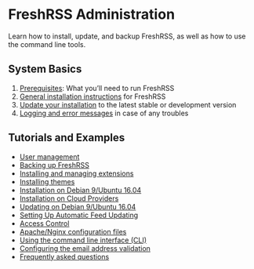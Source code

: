 # FreshRSS Administration

Learn how to install, update, and backup FreshRSS, as well as how to use the command line tools.

## System Basics

1. [Prerequisites](02_Prerequisites.md): What you’ll need to run FreshRSS
2. [General installation instructions](03_Installation.md) for FreshRSS
3. [Update your installation](04_Updating.md) to the latest stable or development version
4. [Logging and error messages](logs_and_erorrs.md) in case of any troubles

## Tutorials and Examples

* [User management](12_User_management.md)
* [Backing up FreshRSS](05_Backup.md)
* [Installing and managing extensions](15_extensions.md)
* [Installing themes](11_Themes.md)
* [Installation on Debian 9/Ubuntu 16.04](06_LinuxInstall.md)
* [Installation on Cloud Providers](14_CloudProviders.md)
* [Updating on Debian 9/Ubuntu 16.04](07_LinuxUpdate.md)
* [Setting Up Automatic Feed Updating](08_FeedUpdates.md)
* [Access Control](09_AccessControl.md)
* [Apache/Nginx configuration files](10_ServerConfig.md)
* [Using the command line interface (CLI)](https://github.com/FreshRSS/FreshRSS/tree/edge/cli)
* [Configuring the email address validation](05_Configuring_email_validation.md)
* [Frequently asked questions](04_Frequently_Asked_Questions.md)
